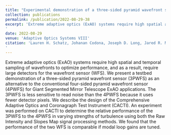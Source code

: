 ```yaml
---
title: "Experimental demonstration of a three-sided pyramid wavefront sensor on the CACTI testbed"
collection: publications
permalink: /publication/2022-08-29-38
excerpt: 'Extreme adaptive optics (ExAO) systems require high spatial and temporal sampling of wavefronts to optimize performance, and as a result, require large detectors for the wavefront sensor (WFS). We present a testbed demonstration of a three-sided pyramid wavefront sensor (3PWFS) as an alternative to the conventional four-sided pyramid wavefront sensor (4PWFS) for Giant Segmented Mirror Telescope ExAO applications. The 3PWFS is less sensitive to read noise than the 4PWFS because it uses fewer detector pixels. We describe the design of the Comprehensive Adaptive Optics and Coronagraph Test Instrument (CACTI). An experiment was performed on CACTI to determine the relative performance of the 3PWFS to the 4PWFS in varying strengths of turbulence using both the Raw Intensity and Slopes Map signal processing methods. We found that the performance of the two WFS is comparable if modal loop gains are tuned.
'
date: 2022-08-29
venue: 'Adaptive Optics Systems VIII'
citation: 'Lauren H. Schatz, Johanan Codona, Joseph D. Long, Jared R. Males, Weslin Pullen, Kyle Van Gorkom, Vincent Chambouleyron, Laird M. Close, Carlos Correia, Olivier Fauvarque, Thierry Fusco, Olivier Guyon, Michael Hart, Pierre Janin-Potiron, Robert Johnson, Nemanja Jovanovic, Jennifer R. Lumbres, Mala Mateen, Jean-François Sauvage, and Benoît Neichel &quot;Experimental demonstration of a three-sided pyramid wavefront sensor on the CACTI testbed&quot;, Proc. SPIE 12185, Adaptive Optics Systems VIII, 121852D (29 August 2022); https://doi.org/10.1117/12.2629500
'
---
```

Extreme adaptive optics (ExAO) systems require high spatial and temporal sampling of wavefronts to optimize performance, and as a result, require large detectors for the wavefront sensor (WFS). We present a testbed demonstration of a three-sided pyramid wavefront sensor (3PWFS) as an alternative to the conventional four-sided pyramid wavefront sensor (4PWFS) for Giant Segmented Mirror Telescope ExAO applications. The 3PWFS is less sensitive to read noise than the 4PWFS because it uses fewer detector pixels. We describe the design of the Comprehensive Adaptive Optics and Coronagraph Test Instrument (CACTI). An experiment was performed on CACTI to determine the relative performance of the 3PWFS to the 4PWFS in varying strengths of turbulence using both the Raw Intensity and Slopes Map signal processing methods. We found that the performance of the two WFS is comparable if modal loop gains are tuned.

